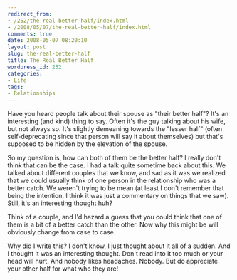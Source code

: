 ```yaml
---
redirect_from:
- /252/the-real-better-half/index.html
- /2008/05/07/the-real-better-half/index.html
comments: true
date: 2008-05-07 08:20:10
layout: post
slug: the-real-better-half
title: The Real Better Half
wordpress_id: 252
categories:
- Life
tags:
- Relationships
---
```


Have you heard people talk about their spouse as "their better half"?  It's an interesting (and kind) thing to say.  Often it's the guy talking about his wife, but not always so.  It's slightly demeaning towards the "lesser half" (often self-deprecating since that person will say it about themselves) but that's supposed to be hidden by the elevation of the spouse.

So my question is, how can both of them be the better half?  I really don't think that can be the case.  I had a talk quite sometime back about this.  We talked about different couples that we know, and sad as it was we realized that we could usually think of one person in the relationship who was a better catch.  We weren't trying to be mean (at least I don't remember that being the intention, I think it was just a commentary on things that we saw).  Still, it's an interesting thought huh?  

Think of a couple, and I'd hazard a guess that you could think that one of them is a bit of a better catch than the other.  Now why this might be will obviously change from case to case.

Why did I write this?  I don't know, I just thought about it all of a sudden.  And I thought it was an interesting thought.  Don't read into it too much or your head will hurt.  And nobody likes headaches.  Nobody.  But do appreciate your other half for <del>what</del> who they are!

